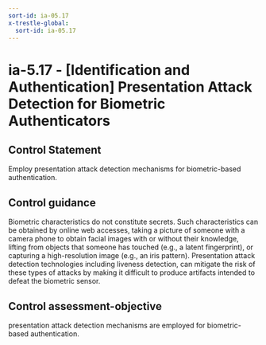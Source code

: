 ```yaml
---
sort-id: ia-05.17
x-trestle-global:
  sort-id: ia-05.17
---
```


# ia-5.17 - \[Identification and Authentication\] Presentation Attack Detection for Biometric Authenticators

## Control Statement

Employ presentation attack detection mechanisms for biometric-based authentication.

## Control guidance

Biometric characteristics do not constitute secrets. Such characteristics can be obtained by online web accesses, taking a picture of someone with a camera phone to obtain facial images with or without their knowledge, lifting from objects that someone has touched (e.g., a latent fingerprint), or capturing a high-resolution image (e.g., an iris pattern). Presentation attack detection technologies including liveness detection, can mitigate the risk of these types of attacks by making it difficult to produce artifacts intended to defeat the biometric sensor.

## Control assessment-objective

presentation attack detection mechanisms are employed for biometric-based authentication.
